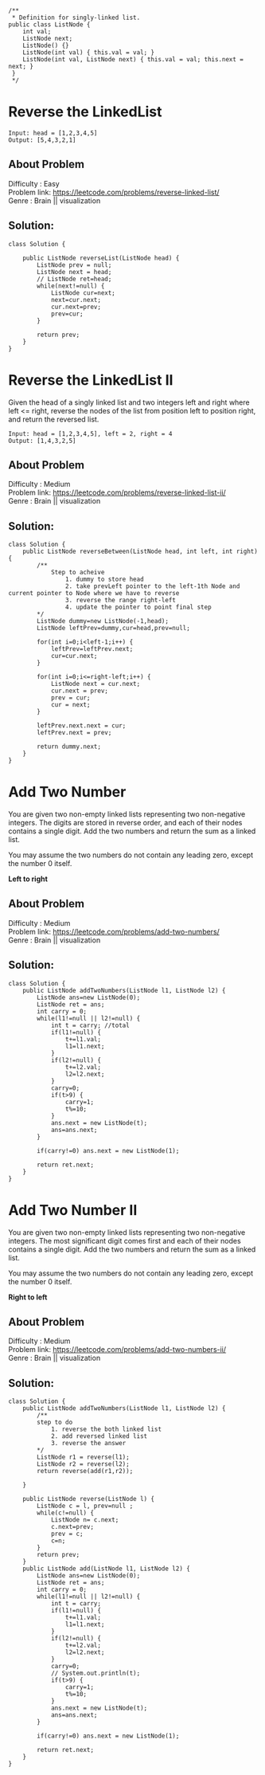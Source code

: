 ```
/**
 * Definition for singly-linked list.
public class ListNode {
    int val;
    ListNode next;
    ListNode() {}
    ListNode(int val) { this.val = val; }
    ListNode(int val, ListNode next) { this.val = val; this.next = next; }
 }
 */
```
# Reverse the LinkedList

```
Input: head = [1,2,3,4,5]
Output: [5,4,3,2,1]
```

## About Problem 
  Difficulty : Easy<br/>
  Problem link: https://leetcode.com/problems/reverse-linked-list/<br/>
  Genre : Brain || visualization  <br/>

## Solution: 
```
class Solution {
    
    public ListNode reverseList(ListNode head) {
        ListNode prev = null;
        ListNode next = head;
        // ListNode ret=head;
        while(next!=null) {
            ListNode cur=next;
            next=cur.next;
            cur.next=prev;
            prev=cur;
        }
        
        return prev;
    }
}
```

# Reverse the LinkedList II

Given the head of a singly linked list and two integers left and right where left <= right, reverse the nodes of the list from position left to position right, and return the reversed list.

```
Input: head = [1,2,3,4,5], left = 2, right = 4
Output: [1,4,3,2,5]
```

## About Problem 
  Difficulty : Medium<br/>
  Problem link: https://leetcode.com/problems/reverse-linked-list-ii/<br/>
  Genre : Brain || visualization  <br/>

## Solution: 

```
class Solution {
    public ListNode reverseBetween(ListNode head, int left, int right) {
        /**
            Step to acheive
                1. dummy to store head
                2. take prevLeft pointer to the left-1th Node and current pointer to Node where we have to reverse
                3. reverse the range right-left
                4. update the pointer to point final step
        */
        ListNode dummy=new ListNode(-1,head);
        ListNode leftPrev=dummy,cur=head,prev=null;
        
        for(int i=0;i<left-1;i++) {
            leftPrev=leftPrev.next;
            cur=cur.next;
        }
        
        for(int i=0;i<=right-left;i++) {
            ListNode next = cur.next;
            cur.next = prev;
            prev = cur;
            cur = next;
        }
        
        leftPrev.next.next = cur;
        leftPrev.next = prev;
        
        return dummy.next;
    }
}
```

# Add Two Number

You are given two non-empty linked lists representing two non-negative integers. The digits are stored in reverse order, and each of their nodes contains a single digit. Add the two numbers and return the sum as a linked list.

You may assume the two numbers do not contain any leading zero, except the number 0 itself.

**Left to right**

## About Problem 
  Difficulty : Medium<br/>
  Problem link: https://leetcode.com/problems/add-two-numbers/<br/>
  Genre : Brain || visualization  <br/>

## Solution: 

```
class Solution {
    public ListNode addTwoNumbers(ListNode l1, ListNode l2) {
        ListNode ans=new ListNode(0);
        ListNode ret = ans;
        int carry = 0;
        while(l1!=null || l2!=null) {
            int t = carry; //total
            if(l1!=null) {
                t+=l1.val;
                l1=l1.next;
            }
            if(l2!=null) {
                t+=l2.val;
                l2=l2.next;
            }
            carry=0;
            if(t>9) {
                carry=1;
                t%=10;
            }
            ans.next = new ListNode(t);
            ans=ans.next;
        }
        
        if(carry!=0) ans.next = new ListNode(1);
        
        return ret.next;
    }
}
```

# Add Two Number II

You are given two non-empty linked lists representing two non-negative integers. The most significant digit comes first and each of their nodes contains a single digit. Add the two numbers and return the sum as a linked list.

You may assume the two numbers do not contain any leading zero, except the number 0 itself.

**Right to left**

## About Problem 
  Difficulty : Medium<br/>
  Problem link: https://leetcode.com/problems/add-two-numbers-ii/<br/>
  Genre : Brain || visualization  <br/>

## Solution: 
```
class Solution {
    public ListNode addTwoNumbers(ListNode l1, ListNode l2) {
        /**
        step to do
            1. reverse the both linked list 
            2. add reversed linked list
            3. reverse the answer
        */
        ListNode r1 = reverse(l1);
        ListNode r2 = reverse(l2);
        return reverse(add(r1,r2));
        
    }
    
    public ListNode reverse(ListNode l) {
        ListNode c = l, prev=null ;
        while(c!=null) {
            ListNode n= c.next;
            c.next=prev;
            prev = c;
            c=n;
        }
        return prev;
    }
    public ListNode add(ListNode l1, ListNode l2) {
        ListNode ans=new ListNode(0);
        ListNode ret = ans;
        int carry = 0;
        while(l1!=null || l2!=null) {
            int t = carry;
            if(l1!=null) {
                t+=l1.val;
                l1=l1.next;
            }
            if(l2!=null) {
                t+=l2.val;
                l2=l2.next;
            }
            carry=0;
            // System.out.println(t);
            if(t>9) {
                carry=1;
                t%=10;
            }
            ans.next = new ListNode(t);
            ans=ans.next;
        }
        
        if(carry!=0) ans.next = new ListNode(1);
        
        return ret.next;
    }
}
```
